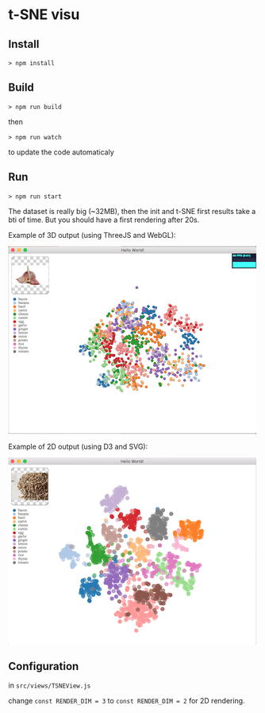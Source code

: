 t-SNE visu
==========


Install
-------

```
> npm install
```

Build
-----

```
> npm run build
```

then

```
> npm run watch
```

to update the code automaticaly

Run
-----

```
> npm run start
```

The dataset is really big (~32MB), then the init and t-SNE first results take a bti of time.
But you should have a first rendering after 20s.

Example of 3D output (using ThreeJS and WebGL):

![3D output](docs/visu3d.png)


Example of 2D output (using D3 and SVG):

![2D output](docs/visu2d.png)


Configuration
---------------

in `src/views/TSNEView.js`

change `const RENDER_DIM = 3` to `const RENDER_DIM = 2` for 2D rendering.
